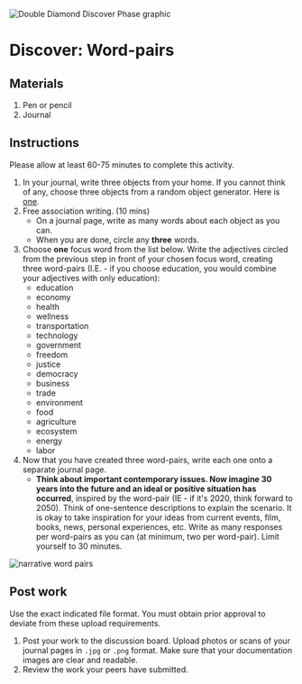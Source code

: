 ![Double Diamond Discover Phase graphic](/assets/dd-process-discover-1200px@2x.png)

# Discover: Word-pairs

## Materials

1. Pen or pencil
2. Journal

## Instructions

Please allow at least 60-75 minutes to complete this activity.

1. In your journal, write three objects from your home. If you cannot think of any, choose three objects from a random object generator. Here is [one](http://roger.redevised.com/).
2. Free association writing. \(10 mins\)
   * On a journal page, write as many words about each object as you can.
   * When you are done, circle any **three** words.
3. Choose **one** focus word from the list below. Write the adjectives circled from the previous step in front of your chosen focus word, creating three word-pairs \(I.E. - if you choose education, you would combine your adjectives with only education\):
   * education
   * economy
   * health
   * wellness
   * transportation
   * technology
   * government
   * freedom
   * justice
   * democracy
   * business
   * trade
   * environment
   * food
   * agriculture
   * ecosystem
   * energy
   * labor
4. Now that you have created three word-pairs, write each one onto a separate journal page.
   * **Think about important contemporary issues. Now imagine 30 years into the future and an ideal or positive situation has occurred**, inspired by the word-pair (IE - if it's 2020, think forward to 2050). Think of one-sentence descriptions to explain the scenario. It is okay to take inspiration for your ideas from current events, film, books, news, personal experiences, etc. Write as many responses per word-pairs as you can \(at minimum, two per word-pair\). Limit yourself to 30 minutes.

![narrative word pairs](/assets/narrative-discover-wordpairs.jpg)

## Post work

Use the exact indicated file format. You must obtain prior approval to deviate from these upload requirements.

1. Post your work to the discussion board. Upload photos or scans of your journal pages in `.jpg` or `.png` format. Make sure that your documentation images are clear and readable.
2. Review the work your peers have submitted.
